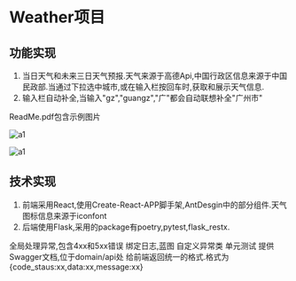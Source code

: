 # Weather项目

## 功能实现
1. 当日天气和未来三日天气预报.天气来源于高德Api,中国行政区信息来源于中国民政部.当通过下拉选中城市,或在输入栏按回车时,获取和展示天气信息.
2. 输入栏自动补全,当输入"gz","guangz","广"都会自动联想补全"广州市"

ReadMe.pdf包含示例图片

![a1](https://staic.x-labs.net/a1.png)

![a1](https://staic.x-labs.net/a2.png)

## 技术实现

1. 前端采用React,使用Create-React-APP脚手架,AntDesgin中的部分组件.天气图标信息来源于iconfont
2. 后端使用Flask,采用的package有poetry,pytest,flask_restx.

全局处理异常,包含4xx和5xx错误
绑定日志,蓝图
自定义异常类
单元测试
提供Swagger文档,位于domain/api处
给前端返回统一的格式.格式为{code_staus:xx,data:xx,message:xx}